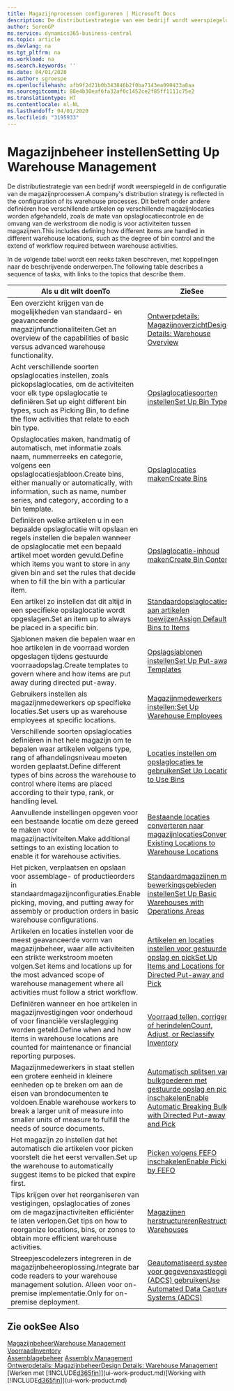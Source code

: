 ```yaml
---
title: Magazijnprocessen configureren | Microsoft Docs
description: De distributiestrategie van een bedrijf wordt weerspiegeld in de configuratie van zijn magazijnprocessen. Dit betreft onder andere definiëren hoe verschillende artikelen op verschillende magazijnlocaties worden afgehandeld, zoals de mate van opslaglocatiecontrole en de omvang van de werkstroom die nodig is voor activiteiten tussen magazijnen.
author: SorenGP
ms.service: dynamics365-business-central
ms.topic: article
ms.devlang: na
ms.tgt_pltfrm: na
ms.workload: na
ms.search.keywords: ''
ms.date: 04/01/2020
ms.author: sgroespe
ms.openlocfilehash: afb9f2d21b0b343846b2f0ba7143ea090433a8aa
ms.sourcegitcommit: 88e4b30eaf6fa32af0c1452ce2f85ff1111c75e2
ms.translationtype: HT
ms.contentlocale: nl-NL
ms.lasthandoff: 04/01/2020
ms.locfileid: "3195933"
---
```

# <a name="setting-up-warehouse-management"></a><span data-ttu-id="a425c-104">Magazijnbeheer instellen</span><span class="sxs-lookup"><span data-stu-id="a425c-104">Setting Up Warehouse Management</span></span>
<span data-ttu-id="a425c-105">De distributiestrategie van een bedrijf wordt weerspiegeld in de configuratie van de magazijnprocessen.</span><span class="sxs-lookup"><span data-stu-id="a425c-105">A company's distribution strategy is reflected in the configuration of its warehouse processes.</span></span> <span data-ttu-id="a425c-106">Dit betreft onder andere definiëren hoe verschillende artikelen op verschillende magazijnlocaties worden afgehandeld, zoals de mate van opslaglocatiecontrole en de omvang van de werkstroom die nodig is voor activiteiten tussen magazijnen.</span><span class="sxs-lookup"><span data-stu-id="a425c-106">This includes defining how different items are handled in different warehouse locations, such as the degree of bin control and the extend of workflow required between warehouse activities.</span></span>  

 <span data-ttu-id="a425c-107">In de volgende tabel wordt een reeks taken beschreven, met koppelingen naar de beschrijvende onderwerpen.</span><span class="sxs-lookup"><span data-stu-id="a425c-107">The following table describes a sequence of tasks, with links to the topics that describe them.</span></span>   

|<span data-ttu-id="a425c-108">**Als u dit wilt doen**</span><span class="sxs-lookup"><span data-stu-id="a425c-108">**To**</span></span>|<span data-ttu-id="a425c-109">**Zie**</span><span class="sxs-lookup"><span data-stu-id="a425c-109">**See**</span></span>|  
|------------|-------------|  
|<span data-ttu-id="a425c-110">Een overzicht krijgen van de mogelijkheden van standaard- en geavanceerde magazijnfunctionaliteiten.</span><span class="sxs-lookup"><span data-stu-id="a425c-110">Get an overview of the capabilities of basic versus advanced warehouse functionality.</span></span>|[<span data-ttu-id="a425c-111">Ontwerpdetails: Magazijnoverzicht</span><span class="sxs-lookup"><span data-stu-id="a425c-111">Design Details: Warehouse Overview</span></span>](design-details-warehouse-overview.md)|  
|<span data-ttu-id="a425c-112">Acht verschillende soorten opslaglocaties instellen, zoals pickopslaglocaties, om de activiteiten voor elk type opslaglocatie te definiëren.</span><span class="sxs-lookup"><span data-stu-id="a425c-112">Set up eight different bin types, such as Picking Bin, to define the flow activities that relate to each bin type.</span></span>|[<span data-ttu-id="a425c-113">Opslaglocatiesoorten instellen</span><span class="sxs-lookup"><span data-stu-id="a425c-113">Set Up Bin Types</span></span>](warehouse-how-to-set-up-bin-types.md)|  
|<span data-ttu-id="a425c-114">Opslaglocaties maken, handmatig of automatisch, met informatie zoals naam, nummerreeks en categorie, volgens een opslaglocatiesjabloon.</span><span class="sxs-lookup"><span data-stu-id="a425c-114">Create bins, either manually or automatically, with information, such as name, number series, and category, according to a bin template.</span></span>|[<span data-ttu-id="a425c-115">Opslaglocaties maken</span><span class="sxs-lookup"><span data-stu-id="a425c-115">Create Bins</span></span>](warehouse-how-to-create-individual-bins.md)|  
|<span data-ttu-id="a425c-116">Definiëren welke artikelen u in een bepaalde opslaglocatie wilt opslaan en regels instellen die bepalen wanneer de opslaglocatie met een bepaald artikel moet worden gevuld.</span><span class="sxs-lookup"><span data-stu-id="a425c-116">Define which items you want to store in any given bin and set the rules that decide when to fill the bin with a particular item.</span></span>|[<span data-ttu-id="a425c-117">Opslaglocatie-inhoud maken</span><span class="sxs-lookup"><span data-stu-id="a425c-117">Create Bin Contents</span></span>](warehouse-how-to-set-up-bin-contents.md)|  
|<span data-ttu-id="a425c-118">Een artikel zo instellen dat dit altijd in een specifieke opslaglocatie wordt opgeslagen.</span><span class="sxs-lookup"><span data-stu-id="a425c-118">Set an item up to always be placed in a specific bin.</span></span>|[<span data-ttu-id="a425c-119">Standaardopslaglocaties aan artikelen toewijzen</span><span class="sxs-lookup"><span data-stu-id="a425c-119">Assign Default Bins to Items</span></span>](warehouse-how-to-assign-default-bins-to-items.md)|
|<span data-ttu-id="a425c-120">Sjablonen maken die bepalen waar en hoe artikelen in de voorraad worden opgeslagen tijdens gestuurde voorraadopslag.</span><span class="sxs-lookup"><span data-stu-id="a425c-120">Create templates to govern where and how items are put away during directed put-away.</span></span>|[<span data-ttu-id="a425c-121">Opslagsjablonen instellen</span><span class="sxs-lookup"><span data-stu-id="a425c-121">Set Up Put-away Templates</span></span>](warehouse-how-to-set-up-put-away-templates.md)|
|<span data-ttu-id="a425c-122">Gebruikers instellen als magazijnmedewerkers op specifieke locaties.</span><span class="sxs-lookup"><span data-stu-id="a425c-122">Set users up as warehouse employees at specific locations.</span></span>|[<span data-ttu-id="a425c-123">Magazijnmedewerkers instellen:</span><span class="sxs-lookup"><span data-stu-id="a425c-123">Set Up Warehouse Employees</span></span>](warehouse-how-to-set-up-warehouse-employees.md)|
|<span data-ttu-id="a425c-124">Verschillende soorten opslaglocaties definiëren in het hele magazijn om te bepalen waar artikelen volgens type, rang of afhandelingsniveau moeten worden geplaatst.</span><span class="sxs-lookup"><span data-stu-id="a425c-124">Define different types of bins across the warehouse to control where items are placed according to their type, rank, or handling level.</span></span>|[<span data-ttu-id="a425c-125">Locaties instellen om opslaglocaties te gebruiken</span><span class="sxs-lookup"><span data-stu-id="a425c-125">Set Up Locations to Use Bins</span></span>](warehouse-how-to-set-up-locations-to-use-bins.md)|
|<span data-ttu-id="a425c-126">Aanvullende instellingen opgeven voor een bestaande locatie om deze gereed te maken voor magazijnactiviteiten.</span><span class="sxs-lookup"><span data-stu-id="a425c-126">Make additional settings to an existing location to enable it for warehouse activities.</span></span>|[<span data-ttu-id="a425c-127">Bestaande locaties converteren naar magazijnlocaties</span><span class="sxs-lookup"><span data-stu-id="a425c-127">Convert Existing Locations to Warehouse Locations</span></span>](warehouse-how-to-convert-existing-locations-to-warehouse-locations.md)|
|<span data-ttu-id="a425c-128">Het picken, verplaatsen en opslaan voor assemblage- of productieorders in standaardmagazijnconfiguraties.</span><span class="sxs-lookup"><span data-stu-id="a425c-128">Enable picking, moving, and putting away for assembly or production orders in basic warehouse configurations.</span></span>|[<span data-ttu-id="a425c-129">Standaardmagazijnen met bewerkingsgebieden instellen</span><span class="sxs-lookup"><span data-stu-id="a425c-129">Set Up Basic Warehouses with Operations Areas</span></span>](warehouse-how-to-set-up-basic-warehouses-with-operations-areas.md)|  
|<span data-ttu-id="a425c-130">Artikelen en locaties instellen voor de meest geavanceerde vorm van magazijnbeheer, waar alle activiteiten een strikte werkstroom moeten volgen.</span><span class="sxs-lookup"><span data-stu-id="a425c-130">Set items and locations up for the most advanced scope of warehouse management where all activities must follow a strict workflow.</span></span>|[<span data-ttu-id="a425c-131">Artikelen en locaties instellen voor gestuurde opslag en pick</span><span class="sxs-lookup"><span data-stu-id="a425c-131">Set Up Items and Locations for Directed Put-away and Pick</span></span>](warehouse-how-to-set-up-items-for-directed-put-away-and-pick.md)|  
|<span data-ttu-id="a425c-132">Definiëren wanneer en hoe artikelen in magazijnvestigingen voor onderhoud of voor financiële verslaglegging worden geteld.</span><span class="sxs-lookup"><span data-stu-id="a425c-132">Define when and how items in warehouse locations are counted for maintenance or financial reporting purposes.</span></span>|[<span data-ttu-id="a425c-133">Voorraad tellen, corrigeren of herindelen</span><span class="sxs-lookup"><span data-stu-id="a425c-133">Count, Adjust, or Reclassify Inventory</span></span>](inventory-how-count-adjust-reclassify.md)|
|<span data-ttu-id="a425c-134">Magazijnmedewerkers in staat stellen een grotere eenheid in kleinere eenheden op te breken om aan de eisen van brondocumenten te voldoen.</span><span class="sxs-lookup"><span data-stu-id="a425c-134">Enable warehouse workers to break a larger unit of measure into smaller units of measure to fulfill the needs of source documents.</span></span>|[<span data-ttu-id="a425c-135">Automatisch splitsen van bulkgoederen met gestuurde opslag en pick inschakelen</span><span class="sxs-lookup"><span data-stu-id="a425c-135">Enable Automatic Breaking Bulk with Directed Put-away and Pick</span></span>](warehouse-enable-automatic-breaking-bulk-with-directed-put-away-and-pick.md)|  
|<span data-ttu-id="a425c-136">Het magazijn zo instellen dat het automatisch die artikelen voor picken voorstelt die het eerst vervallen.</span><span class="sxs-lookup"><span data-stu-id="a425c-136">Set up the warehouse to automatically suggest items to be picked that expire first.</span></span>|[<span data-ttu-id="a425c-137">Picken volgens FEFO inschakelen</span><span class="sxs-lookup"><span data-stu-id="a425c-137">Enable Picking by FEFO</span></span>](warehouse-picking-by-fefo.md)|
|<span data-ttu-id="a425c-138">Tips krijgen over het reorganiseren van vestigingen, opslaglocaties of zones om de magazijnactiviteiten efficiënter te laten verlopen.</span><span class="sxs-lookup"><span data-stu-id="a425c-138">Get tips on how to reorganize locations, bins, or zones to obtain more efficient warehouse activities.</span></span>|[<span data-ttu-id="a425c-139">Magazijnen herstructureren</span><span class="sxs-lookup"><span data-stu-id="a425c-139">Restructure Warehouses</span></span>](warehouse-how-to-restructure-warehouses.md)|
|<span data-ttu-id="a425c-140">Streepjescodelezers integreren in de magazijnbeheeroplossing.</span><span class="sxs-lookup"><span data-stu-id="a425c-140">Integrate bar code readers to your warehouse management solution.</span></span> <span data-ttu-id="a425c-141">Alleen voor on-premise implementatie.</span><span class="sxs-lookup"><span data-stu-id="a425c-141">Only for on-premise deployment.</span></span>|[<span data-ttu-id="a425c-142">Geautomatiseerd systeem voor gegevensvastlegging (ADCS) gebruiken</span><span class="sxs-lookup"><span data-stu-id="a425c-142">Use Automated Data Capture Systems (ADCS)</span></span>](warehouse-use-automated-data-capture-systems-adcs.md)|

## <a name="see-also"></a><span data-ttu-id="a425c-143">Zie ook</span><span class="sxs-lookup"><span data-stu-id="a425c-143">See Also</span></span>  
[<span data-ttu-id="a425c-144">Magazijnbeheer</span><span class="sxs-lookup"><span data-stu-id="a425c-144">Warehouse Management</span></span>](warehouse-manage-warehouse.md)  
[<span data-ttu-id="a425c-145">Voorraad</span><span class="sxs-lookup"><span data-stu-id="a425c-145">Inventory</span></span>](inventory-manage-inventory.md)  
<span data-ttu-id="a425c-146">[Assemblagebeheer](assembly-assemble-items.md)  </span><span class="sxs-lookup"><span data-stu-id="a425c-146">[Assembly Management](assembly-assemble-items.md)  </span></span>  
[<span data-ttu-id="a425c-147">Ontwerpdetails: Magazijnbeheer</span><span class="sxs-lookup"><span data-stu-id="a425c-147">Design Details: Warehouse Management</span></span>](design-details-warehouse-management.md)  
<span data-ttu-id="a425c-148">[Werken met [!INCLUDE[d365fin](includes/d365fin_md.md)]](ui-work-product.md)</span><span class="sxs-lookup"><span data-stu-id="a425c-148">[Working with [!INCLUDE[d365fin](includes/d365fin_md.md)]](ui-work-product.md)</span></span>

